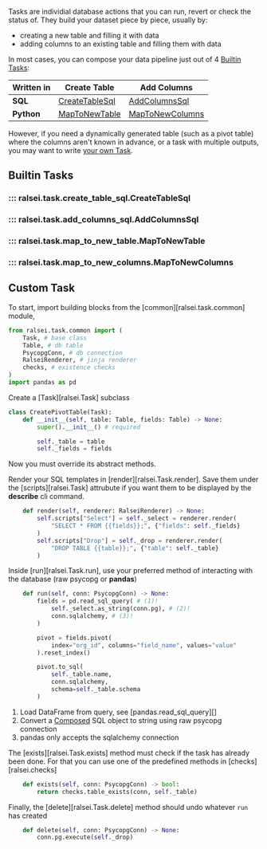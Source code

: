 Tasks are individial database actions that you can run, revert or check the status of.
They build your dataset piece by piece, usually by:

- creating a new table and filling it with data
- adding columns to an existing table and filling them with data

In most cases, you can compose your data pipeline just out of 4 [Builtin Tasks](#builtin-tasks):

| Written in | Create Table                                                   | Add Columns                                                        |
|------------|----------------------------------------------------------------|--------------------------------------------------------------------|
| **SQL**    | [CreateTableSql](#ralsei.task.create_table_sql.CreateTableSql) | [AddColumnsSql](#ralsei.task.add_columns_sql.AddColumnsSql)        |
| **Python** | [MapToNewTable](#ralsei.task.map_to_new_table.MapToNewTable)   | [MapToNewColumns](#ralsei.task.map_to_new_columns.MapToNewColumns) |

However, if you need a dynamically generated table (such as a pivot table)
where the columns aren't known in advance,
or a task with multiple outputs,
you may want to write [your own Task](#custom-task).

## Builtin Tasks

### ::: ralsei.task.create_table_sql.CreateTableSql
### ::: ralsei.task.add_columns_sql.AddColumnsSql
### ::: ralsei.task.map_to_new_table.MapToNewTable
### ::: ralsei.task.map_to_new_columns.MapToNewColumns

## Custom Task

To start, import building blocks from the [common][ralsei.task.common] module,
```py linenums="1"
from ralsei.task.common import (
    Task, # base class
    Table, # db table
    PsycopgConn, # db connection
    RalseiRenderer, # jinja renderer
    checks, # existence checks
)
import pandas as pd
```

Create a [Task][ralsei.Task] subclass
```py linenums="9"
class CreatePivotTable(Task):
    def __init__(self, table: Table, fields: Table) -> None:
        super().__init__() # required

        self._table = table
        self._fields = fields
```

Now you must override its abstract methods.

Render your SQL templates in [render][ralsei.Task.render].
Save them under the [scripts][ralsei.Task] attrubute
if you want them to be displayed by the **describe** cli command.
```py linenums="15"
    def render(self, renderer: RalseiRenderer) -> None:
        self.scripts["Select"] = self._select = renderer.render(
            "SELECT * FROM {{fields}};", {"fields": self._fields}
        )
        self.scripts["Drop"] = self._drop = renderer.render(
            "DROP TABLE {{table}};", {"table": self._table}
        )
```

Inside [run][ralsei.Task.run], use your preferred method of interacting with the database
(raw psycopg or **pandas**)
```py linenums="22"
    def run(self, conn: PsycopgConn) -> None:
        fields = pd.read_sql_query( # (1)!
            self._select.as_string(conn.pg), # (2)!
            conn.sqlalchemy, # (3)!
        )

        pivot = fields.pivot(
            index="org_id", columns="field_name", values="value"
        ).reset_index()

        pivot.to_sql(
            self._table.name,
            conn.sqlalchemy,
            schema=self._table.schema
        )
```

1. Load DataFrame from query, see [pandas.read_sql_query][]
2. Convert a [Composed](https://www.psycopg.org/psycopg3/docs/api/sql.html#sql-objects)
   SQL object to string using raw psycopg connection
3. pandas only accepts the sqlalchemy connection

The [exists][ralsei.Task.exists] method must check if the task has already been done.
For that you can use one of the predefined methods in [checks][ralsei.checks]
```py linenums="37"
    def exists(self, conn: PsycopgConn) -> bool:
        return checks.table_exists(conn, self._table)
```

Finally, the [delete][ralsei.Task.delete] method should undo whatever `run` has created
```py linenums="39"
    def delete(self, conn: PsycopgConn) -> None:
        conn.pg.execute(self._drop)
```
